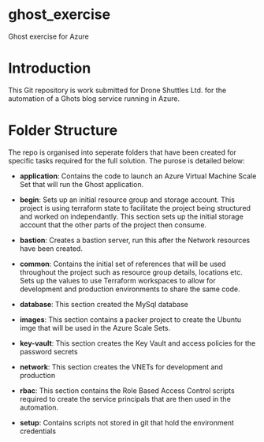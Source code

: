 # ghost_exercise
Ghost exercise for Azure

# Introduction
This Git repository is work submitted for Drone Shuttles Ltd. for the automation of a Ghots blog service running in Azure.

# Folder Structure
The repo is organised into seperate folders that have been created for specific tasks required for the full solution.  The purose is detailed below:

* **application**: 
Contains the code to launch an Azure Virtual Machine Scale Set that will run the Ghost application.

* **begin**:
Sets up an initial resource group and storage account.  This project is using terraform state to facilitate the project being structured and worked on independantly.  This section sets up the initial storage account that the other parts of the project then consume.

* **bastion**: 
Creates a bastion server, run this after the Network resources have been created.

* **common**:
Contains the initial set of references that will be used throughout the project such as resource group details, locations etc.  Sets up the values to use Terraform workspaces to allow for development and production environments to share the same code.

* **database**:
This section created the MySql database

* **images**:
This section contains a packer project to create the Ubuntu imge that will be used in the Azure Scale Sets.

* **key-vault**:
This section creates the Key Vault and access policies for the password secrets

* **network**:
This section creates the VNETs for development and production

* **rbac**:
This section contains the Role Based Access Control scripts required to create the service principals that are then used in the automation.

* **setup**:
Contains scripts not stored in git that hold the environment credentials



